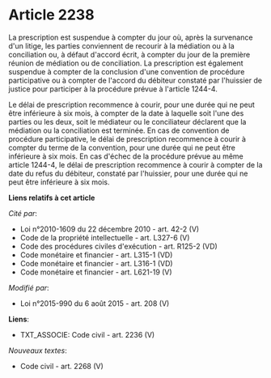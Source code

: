 # Article 2238

La prescription est suspendue à compter du jour où, après la survenance d'un litige, les parties conviennent de recourir à la
médiation ou à la conciliation ou, à défaut d'accord écrit, à compter du jour de la première réunion de médiation ou de
conciliation. La prescription est également suspendue à compter de la conclusion d'une convention de procédure participative
ou à compter de l'accord du débiteur constaté par l'huissier de justice pour participer à la procédure prévue à l'article
1244-4.

Le délai de prescription recommence à courir, pour une durée qui ne peut être inférieure à six mois, à compter de la date à
laquelle soit l'une des parties ou les deux, soit le médiateur ou le conciliateur déclarent que la médiation ou la
conciliation est terminée. En cas de convention de procédure participative, le délai de prescription recommence à courir à
compter du terme de la convention, pour une durée qui ne peut être inférieure à six mois. En cas d'échec de la procédure
prévue au même article 1244-4, le délai de prescription recommence à courir à compter de la date du refus du débiteur,
constaté par l'huissier, pour une durée qui ne peut être inférieure à six mois.

**Liens relatifs à cet article**

_Cité par_:

  - Loi n°2010-1609 du 22 décembre 2010 - art. 42-2 (V)
  - Code de la propriété intellectuelle - art. L327-6 (V)
  - Code des procédures civiles d'exécution - art. R125-2 (VD)
  - Code monétaire et financier - art. L315-1 (VD)
  - Code monétaire et financier - art. L316-1 (VD)
  - Code monétaire et financier - art. L621-19 (V)

_Modifié par_:

  - Loi n°2015-990 du 6 août 2015 - art. 208 (V)

**Liens**:

  - TXT_ASSOCIE: Code civil - art. 2236 (V)

_Nouveaux textes_:

  - Code civil - art. 2268 (V)
